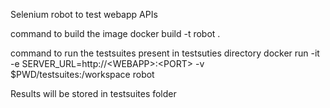 Selenium robot to test webapp APIs

command to build the image docker build -t robot .

command to run the testsuites present in testsuties directory docker run -it -e SERVER_URL=http://\<WEBAPP\>:\<PORT\> -v $PWD/testsuites:/workspace robot

Results will be stored in testsuites folder
